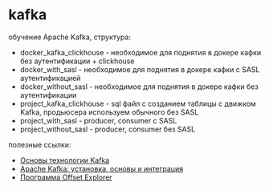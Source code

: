 # kafka
обучение Apache Kafka, структура:
* docker_kafka_clickhouse - необходимое для поднятия в докере кафки без аутентификации + clickhouse
* docker_with_sasl - необходимое для поднятия в докере кафки с SASL аутентификацией
* docker_without_sasl - необходимое для поднятия в докере кафки без аутентификации
* project_kafka_clickhouse - sql файл с созданием таблицы с движком Kafka, продьюсера используем обычного без SASL
* project_with_sasl - producer, consumer с SASL
* project_without_sasl - producer, consumer без SASL

полезные ссылки:
* [Основы технологии Kafka](https://habr.com/ru/companies/slurm/articles/550934/)
* [Apache Kafka: установка, основы и интеграция](https://www.yourtodo.ru/posts/apache-kafka-ustanovka-osnovyi-i-integratsiya/)
* [Программа Offset Explorer](https://kafkatool.com/)
